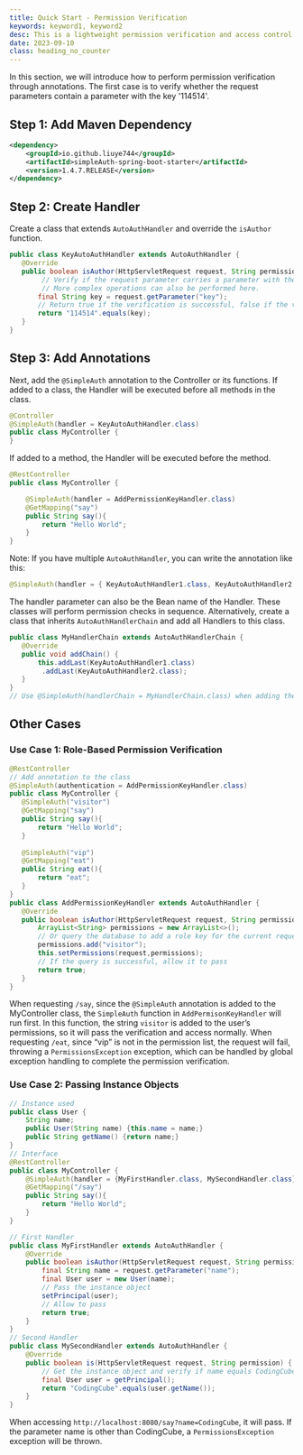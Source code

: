 ```yaml
---
title: Quick Start - Permission Verification
keywords: keyword1, keyword2
desc: This is a lightweight permission verification and access control framework based on SpringBoot. It is suitable for lightweight and progressive projects.
date: 2023-09-10
class: heading_no_counter
---
```

In this section, we will introduce how to perform permission verification through annotations. The first case is to verify whether the request parameters contain a parameter with the key '114514'.

## Step 1: Add Maven Dependency
```xml
<dependency>
    <groupId>io.github.liuye744</groupId>
    <artifactId>simpleAuth-spring-boot-starter</artifactId>
    <version>1.4.7.RELEASE</version>
</dependency>
```
## Step 2: Create Handler
Create a class that extends `AutoAuthHandler` and override the `isAuthor` function.

```java
public class KeyAutoAuthHandler extends AutoAuthHandler {
   @Override
   public boolean isAuthor(HttpServletRequest request, String permission) {
        // Verify if the request parameter carries a parameter with the key '114514'.
        // More complex operations can also be performed here.
       final String key = request.getParameter("key");
       // Return true if the verification is successful, false if the verification fails, which will throw a PermissionsException.
       return "114514".equals(key);
   }
}
```
## Step 3: Add Annotations
Next, add the `@SimpleAuth` annotation to the Controller or its functions. If added to a class, the Handler will be executed before all methods in the class.
```java
@Controller
@SimpleAuth(handler = KeyAutoAuthHandler.class)
public class MyController {
}
```
If added to a method, the Handler will be executed before the method.
```java
@RestController
public class MyController {

    @SimpleAuth(handler = AddPermissionKeyHandler.class)
    @GetMapping("say")
    public String say(){
        return "Hello World";
    }
}
```
Note: If you have multiple `AutoAuthHandler`, you can write the annotation like this:
```java
@SimpleAuth(handler = { KeyAutoAuthHandler1.class, KeyAutoAuthHandler2.class })
```
The handler parameter can also be the Bean name of the Handler. These classes will perform permission checks in sequence. Alternatively, create a class that inherits `AutoAuthHandlerChain` and add all Handlers to this class.
```java
public class MyHandlerChain extends AutoAuthHandlerChain {
   @Override
   public void addChain() {
       this.addLast(KeyAutoAuthHandler1.class)
        .addLast(KeyAutoAuthHandler2.class);
   }
}
// Use @SimpleAuth(handlerChain = MyHandlerChain.class) when adding the annotation.
```

## Other Cases
### Use Case 1: Role-Based Permission Verification
```java
@RestController
// Add annotation to the class
@SimpleAuth(authentication = AddPermissionKeyHandler.class)
public class MyController {
   @SimpleAuth("visitor")
   @GetMapping("say")
   public String say(){
       return "Hello World";
   }
   
   @SimpleAuth("vip")
   @GetMapping("eat")
   public String eat(){
       return "eat";
   }
}
public class AddPermissionKeyHandler extends AutoAuthHandler {
   @Override
   public boolean isAuthor(HttpServletRequest request, String permission) {
       ArrayList<String> permissions = new ArrayList<>();
       // Or query the database to add a role key for the current request
       permissions.add("visitor");
       this.setPermissions(request,permissions);
       // If the query is successful, allow it to pass
       return true;
   }
}
```
When requesting `/say`, since the `@SimpleAuth` annotation is added to the MyController class, the `SimpleAuth` function in `AddPermisonKeyHandler` will run first. In this function, the string `visitor` is added to the user’s permissions, so it will pass the verification and access normally. When requesting `/eat`, since “vip” is not in the permission list, the request will fail, throwing a `PermissionsException` exception, which can be handled by global exception handling to complete the permission verification.
### Use Case 2: Passing Instance Objects
```java
// Instance used
public class User {
    String name;
    public User(String name) {this.name = name;}
    public String getName() {return name;}
}
// Interface
@RestController
public class MyController {
    @SimpleAuth(handler = {MyFirstHandler.class, MySecondHandler.class})
    @GetMapping("/say")
    public String say(){
        return "Hello World";
    }
}

// First Handler
public class MyFirstHandler extends AutoAuthHandler {
    @Override
    public boolean isAuthor(HttpServletRequest request, String permission) {
        final String name = request.getParameter("name");
        final User user = new User(name);
        // Pass the instance object
        setPrincipal(user);
        // Allow to pass
        return true;
    }
}
// Second Handler
public class MySecondHandler extends AutoAuthHandler {
    @Override
    public boolean is(HttpServletRequest request, String permission) {
        // Get the instance object and verify if name equals CodingCube
        final User user = getPrincipal();
        return "CodingCube".equals(user.getName());
    }
}
```
When accessing `http://localhost:8080/say?name=CodingCube`, it will pass. If the parameter name is other than CodingCube, a `PermissionsException` exception will be thrown.